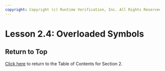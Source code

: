 ```yaml
---
copyright: Copyright (c) Runtime Verification, Inc. All Rights Reserved.
---
```


# Lesson 2.4: Overloaded Symbols

## Return to Top

[Click here](../README.md) to return to the Table of Contents for Section 2.

